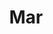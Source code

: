 ---
title: Mar
image_primary: img/mar.jpg
description: "Mar%20is%20a%20sober%20and%20decorative%20pendant%20lamp%2C%20with%20linear%20and%20plain%20shapes.%20It%20is%20made%20in%20brass%20%2Cnickel%20or%20chrome%20plated.%20Also%20available%20covered%20with%20natural%20cow%20leather%20in%20two%20different%20tones.%20Mar%20lamp%20offers%20a%20direct%20and%20comfortable%20light.%20The%20electrical%20wires%20are%20available%20in%20red%20cotton%20if%20looking%20for%20a%20fresher%20air%20%A0or%20transparent%20to%20maintain%20a%20%A0greater%20balance%20with%20the%20environment.%0A%0A"
designer: Joana Bover
image_thumb: img/MAR_Suspension_Estudio_1x1.jpg
href: https://www.bover.es/en/lamp/mar/
tags: 
  - bover
  - Indoor
  - Pendant
  - indoor-lamps
category: indoor-lamps
subtitle: 
manufacturer: Bover
slug: /manufacturers/bover/indoor-lamps/joana-bover-mar
---